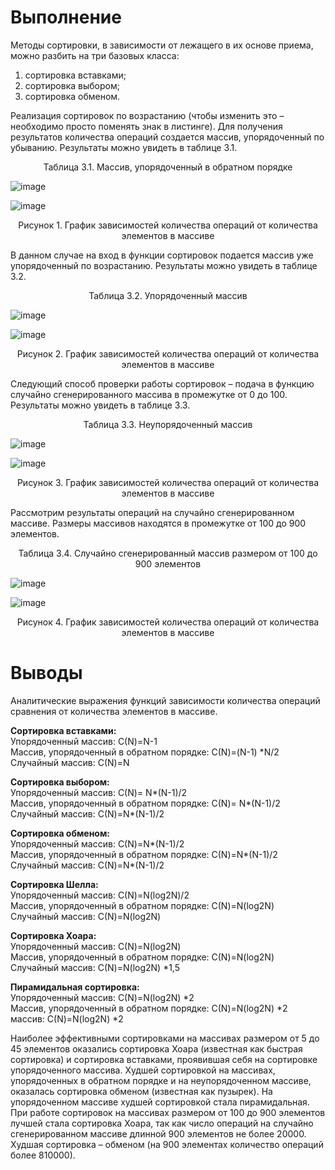 # Выполнение

Методы сортировки, в зависимости от лежащего в их основе приема, можно разбить на три базовых класса:
1)	сортировка вставками;
2)	сортировка выбором;
3)	сортировка обменом.

Реализация сортировок по возрастанию (чтобы изменить это – необходимо просто поменять знак в листинге). Для получения результатов количества операций создается массив, упорядоченный по убыванию. Результаты можно увидеть в таблице 3.1.

<p align="center">Таблица 3.1. Массив, упорядоченный в обратном порядке</p>

![image](https://user-images.githubusercontent.com/76211121/187222395-9a3f6798-8f25-4c1f-87a8-7f7bab73fc91.png)

![image](https://user-images.githubusercontent.com/76211121/187222442-4f4f0358-2773-4b1d-9fb9-25d779f0ea05.png)
<p align="center">Рисунок 1. График зависимостей количества операций от количества элементов в массиве</p>

В данном случае на вход в функции сортировок подается массив уже упорядоченный по возрастанию. Результаты можно увидеть в таблице 3.2.

<p align="center">Таблица 3.2. Упорядоченный массив</p>

![image](https://user-images.githubusercontent.com/76211121/187222876-58301076-b599-421d-a6fe-f55209f92679.png)

![image](https://user-images.githubusercontent.com/76211121/187222900-46ce8506-b74c-48a9-adb4-a5351428df88.png)
<p align="center">Рисунок 2. График зависимостей количества операций от количества элементов в массиве</p>

Следующий способ проверки работы сортировок – подача в функцию случайно сгенерированного массива в промежутке от 0 до 100. Результаты можно увидеть в таблице 3.3.

<p align="center">Таблица 3.3. Неупорядоченный массив</p>

![image](https://user-images.githubusercontent.com/76211121/187223076-8e0521de-3d08-4840-b31f-a4df58ae8c2e.png)

![image](https://user-images.githubusercontent.com/76211121/187223098-ae4611b1-d21f-471e-9ab1-479a8c6b5287.png)
<p align="center">Рисунок 3. График зависимостей количества операций от количества элементов в массиве</p>

Рассмотрим результаты операций на случайно сгенерированном массиве. Размеры массивов находятся в промежутке от 100 до 900 элементов.

<p align="center">Таблица 3.4. Случайно сгенерированный массив размером от 100 до 900 элементов</p>

![image](https://user-images.githubusercontent.com/76211121/187223306-5721b456-609a-47f6-9e63-744c1b9da3ab.png)

![image](https://user-images.githubusercontent.com/76211121/187223437-b5166834-7769-46d8-a7cf-7568c59b79ba.png)
<p align="center">Рисунок 4. График зависимостей количества операций от количества элементов в массиве</p>

# Выводы
Аналитические выражения функций зависимости количества операций сравнения от количества элементов в массиве.

<b>Сортировка вставками:</b>
<br>Упорядоченный массив: С(N)=N-1
<br>Массив, упорядоченный в обратном порядке: С(N)=(N-1) *N/2
<br>Случайный массив: С(N)=N

<b>Сортировка выбором:</b>
<br>Упорядоченный массив: С(N)= N*(N-1)/2
<br>Массив, упорядоченный в обратном порядке: С(N)= N*(N-1)/2
<br>Случайный массив: С(N)=N*(N-1)/2

<b>Сортировка обменом:</b>
<br>Упорядоченный массив: С(N)=N*(N-1)/2
<br>Массив, упорядоченный в обратном порядке: С(N)=N*(N-1)/2
<br>Случайный массив: С(N)=N*(N-1)/2

<b>Сортировка Шелла:</b>
<br>Упорядоченный массив: С(N)=N(log2N)/2
<br>Массив, упорядоченный в обратном порядке:  С(N)=N(log2N)
<br>Случайный массив: С(N)=N(log2N)

<b>Сортировка Хоара:</b>
<br>Упорядоченный массив: С(N)=N(log2N)
<br>Массив, упорядоченный в обратном порядке: С(N)=N(log2N)
<br>Случайный массив: С(N)=N(log2N) *1,5

<b>Пирамидальная сортировка:</b>
<br>Упорядоченный массив: С(N)=N(log2N) *2
<br>Массив, упорядоченный в обратном порядке: С(N)=N(log2N) *2
<br> массив: С(N)=N(log2N) *2

Наиболее эффективными сортировками на массивах размером от 5 до 45 элементов оказались сортировка Хоара (известная как быстрая сортировка) и сортировка вставками, проявившая себя на сортировке упорядоченного массива. Худшей сортировкой на массивах, упорядоченных в обратном порядке и на неупорядоченном массиве, оказалась сортировка обменом (известная как пузырек). На упорядоченном массиве худшей сортировкой стала пирамидальная.
При работе сортировок на массивах размером от 100 до 900 элементов лучшей стала сортировка Хоара, так как число операций на случайно сгенерированном массиве длинной 900 элементов не более 20000. Худшая сортировка – обменом (на 900 элементах количество операций более 810000).
